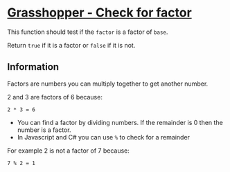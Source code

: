 # [Grasshopper - Check for factor](https://www.codewars.com/kata/grasshopper-check-for-factor "https://www.codewars.com/kata/55cbc3586671f6aa070000fb")

This function should test if the `factor` is a factor of `base`.

Return `true` if it is a factor or `false` if it is not.

## Information
Factors are numbers you can multiply together to get another number.

2 and 3 are factors of 6 because:
```
2 * 3 = 6
```


- You can find a factor by dividing numbers. If the remainder is 0 then the number is a factor.
- In Javascript and C# you can use `%` to check for a remainder

For example 2 is not a factor of 7 because:
```
7 % 2 = 1
```